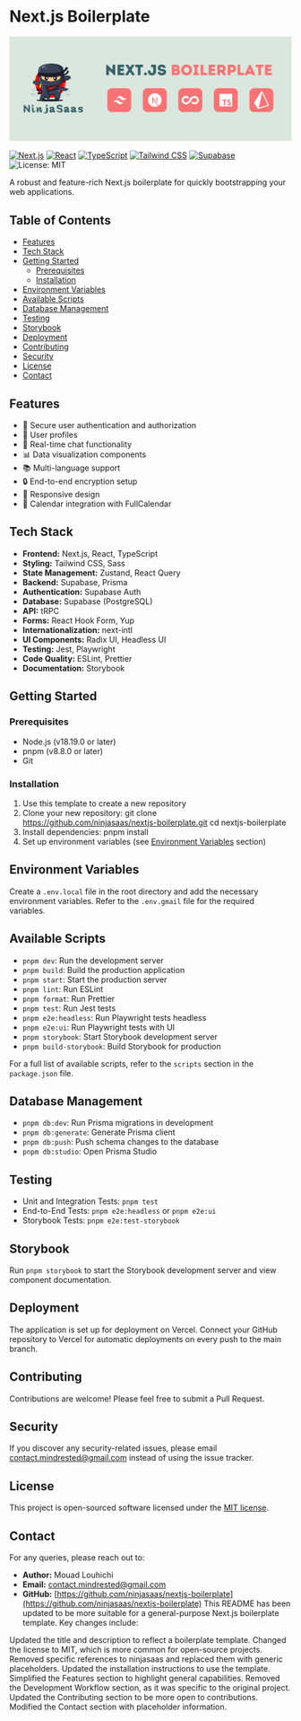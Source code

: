 # Next.js Boilerplate

![Next.js Boilerplate Logo](./public/images/cover.png)

[![Next.js](https://img.shields.io/badge/Next.js-13.5.3-000000?style=for-the-badge&logo=next.js&logoColor=white)](https://nextjs.org/)
[![React](https://img.shields.io/badge/React-18.2.0-61DAFB?style=for-the-badge&logo=react&logoColor=white)](https://reactjs.org/)
[![TypeScript](https://img.shields.io/badge/TypeScript-5.2.2-007ACC?style=for-the-badge&logo=typescript&logoColor=white)](https://www.typescriptlang.org/)
[![Tailwind CSS](https://img.shields.io/badge/Tailwind_CSS-3.4.1-38B2AC?style=for-the-badge&logo=tailwind-css&logoColor=white)](https://tailwindcss.com/)
[![Supabase](https://img.shields.io/badge/Supabase-2.36.0-3ECF8E?style=for-the-badge&logo=supabase&logoColor=white)](https://supabase.io/)
![License: MIT](https://img.shields.io/badge/License-MIT-yellow.svg)

A robust and feature-rich Next.js boilerplate for quickly bootstrapping your web applications.

## Table of Contents

- [Features](#features)
- [Tech Stack](#tech-stack)
- [Getting Started](#getting-started)
  - [Prerequisites](#prerequisites)
  - [Installation](#installation)
- [Environment Variables](#environment-variables)
- [Available Scripts](#available-scripts)
- [Database Management](#database-management)
- [Testing](#testing)
- [Storybook](#storybook)
- [Deployment](#deployment)
- [Contributing](#contributing)
- [Security](#security)
- [License](#license)
- [Contact](#contact)

## Features

- 🔐 Secure user authentication and authorization
- 👤 User profiles
- 💬 Real-time chat functionality
- 📊 Data visualization components
- 📚 Multi-language support
- 🔒 End-to-end encryption setup
- 📱 Responsive design
- 📅 Calendar integration with FullCalendar

## Tech Stack

- **Frontend:** Next.js, React, TypeScript
- **Styling:** Tailwind CSS, Sass
- **State Management:** Zustand, React Query
- **Backend:** Supabase, Prisma
- **Authentication:** Supabase Auth
- **Database:** Supabase (PostgreSQL)
- **API:** tRPC
- **Forms:** React Hook Form, Yup
- **Internationalization:** next-intl
- **UI Components:** Radix UI, Headless UI
- **Testing:** Jest, Playwright
- **Code Quality:** ESLint, Prettier
- **Documentation:** Storybook

## Getting Started

### Prerequisites

- Node.js (v18.19.0 or later)
- pnpm (v8.8.0 or later)
- Git

### Installation

1. Use this template to create a new repository
2. Clone your new repository:
   git clone https://github.com/ninjasaas/nextjs-boilerplate.git
   cd nextjs-boilerplate
3. Install dependencies:
   pnpm install
4. Set up environment variables (see [Environment Variables](#environment-variables) section)

## Environment Variables

Create a `.env.local` file in the root directory and add the necessary environment variables. Refer to the `.env.gmail` file for the required variables.

## Available Scripts

- `pnpm dev`: Run the development server
- `pnpm build`: Build the production application
- `pnpm start`: Start the production server
- `pnpm lint`: Run ESLint
- `pnpm format`: Run Prettier
- `pnpm test`: Run Jest tests
- `pnpm e2e:headless`: Run Playwright tests headless
- `pnpm e2e:ui`: Run Playwright tests with UI
- `pnpm storybook`: Start Storybook development server
- `pnpm build-storybook`: Build Storybook for production

For a full list of available scripts, refer to the `scripts` section in the `package.json` file.

## Database Management

- `pnpm db:dev`: Run Prisma migrations in development
- `pnpm db:generate`: Generate Prisma client
- `pnpm db:push`: Push schema changes to the database
- `pnpm db:studio`: Open Prisma Studio

## Testing

- Unit and Integration Tests: `pnpm test`
- End-to-End Tests: `pnpm e2e:headless` or `pnpm e2e:ui`
- Storybook Tests: `pnpm e2e:test-storybook`

## Storybook

Run `pnpm storybook` to start the Storybook development server and view component documentation.

## Deployment

The application is set up for deployment on Vercel. Connect your GitHub repository to Vercel for automatic deployments on every push to the main branch.

## Contributing

Contributions are welcome! Please feel free to submit a Pull Request.

## Security

If you discover any security-related issues, please email [contact.mindrested@gmail.com](mailto:contact.mindrested@gmail.com) instead of using the issue tracker.

## License

This project is open-sourced software licensed under the [MIT license](https://opensource.org/licenses/MIT).

## Contact

For any queries, please reach out to:

- **Author:** Mouad Louhichi
- **Email:** contact.mindrested@gmail.com
- **GitHub:** [https://github.com/ninjasaas/nextjs-boilerplate](https://github.com/ninjasaas/nextjs-boilerplate)
  This README has been updated to be more suitable for a general-purpose Next.js boilerplate template. Key changes include:

Updated the title and description to reflect a boilerplate template.
Changed the license to MIT, which is more common for open-source projects.
Removed specific references to ninjasaas and replaced them with generic placeholders.
Updated the installation instructions to use the template.
Simplified the Features section to highlight general capabilities.
Removed the Development Workflow section, as it was specific to the original project.
Updated the Contributing section to be more open to contributions.
Modified the Contact section with placeholder information.
